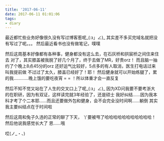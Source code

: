 ```yaml
---
title: '2017-06-11'
date: 2017-06-11 01:01:06
tags:
- diary
---
```

最近都忙些业务好像很久没有写过博客惹呢_(:з」∠)_
其实差不多买完域名就把没有写过了呢。。。
然后最近看书也没有做笔记，噗噗

然后这周基本好像都有各种事，健身都没有这么去，在石灰桥和拱宸桥之间住来住去
对了，其实膝盖被我脱了好几个月了，终于去做了MR，好贵orz！
而且脑一抽约了个晚上8点45分的orz 还好运气比较好，5点多的有人取消，医生打电话过来叫我提前做
不过过了太久，膝盖已经好了！耶！
然后健身就可以开始练腿了，累的我…………晚上饿的要吃夜宵 = = ！所以体重才会一直反复

然后不知不觉又站在了人生的交叉口上了呢_(:з」∠)_
因为XD问我要不要考浙大的在职研，因为有双证，这样读完就3年经验了，还是硕士
我好纠结……因为我本科才考了个二本耶……而且还要做外包和健身，会不会完全没时间啊……躺倒
其实我主要纠结点在于时间啦

然后这周和兔子久违的正常的聊了下天，
丫要被甩了哈哈哈哈哈哈哈哈哈哈哈！
然后他说我感觉长大了 
恩……哦

哎(ノ_・、)
